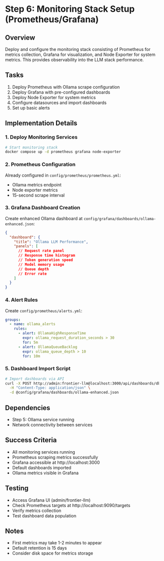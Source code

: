 # Step 6: Monitoring Stack Setup (Prometheus/Grafana)

## Overview
Deploy and configure the monitoring stack consisting of Prometheus for metrics collection, Grafana for visualization, and Node Exporter for system metrics. This provides observability into the LLM stack performance.

## Tasks
1. Deploy Prometheus with Ollama scrape configuration
2. Deploy Grafana with pre-configured dashboards
3. Deploy Node Exporter for system metrics
4. Configure datasources and import dashboards
5. Set up basic alerts

## Implementation Details

### 1. Deploy Monitoring Services
```bash
# Start monitoring stack
docker compose up -d prometheus grafana node-exporter
```

### 2. Prometheus Configuration
Already configured in `config/prometheus/prometheus.yml`:
- Ollama metrics endpoint
- Node exporter metrics
- 15-second scrape interval

### 3. Grafana Dashboard Creation
Create enhanced Ollama dashboard at `config/grafana/dashboards/ollama-enhanced.json`:
```json
{
  "dashboard": {
    "title": "Ollama LLM Performance",
    "panels": [
      // Request rate panel
      // Response time histogram
      // Token generation speed
      // Model memory usage
      // Queue depth
      // Error rate
    ]
  }
}
```

### 4. Alert Rules
Create `config/prometheus/alerts.yml`:
```yaml
groups:
  - name: ollama_alerts
    rules:
      - alert: OllamaHighResponseTime
        expr: ollama_request_duration_seconds > 30
        for: 5m
      - alert: OllamaQueueBacklog
        expr: ollama_queue_depth > 10
        for: 10m
```

### 5. Dashboard Import Script
```bash
# Import dashboards via API
curl -X POST http://admin:frontier-llm@localhost:3000/api/dashboards/db \
  -H "Content-Type: application/json" \
  -d @config/grafana/dashboards/ollama-enhanced.json
```

## Dependencies
- Step 5: Ollama service running
- Network connectivity between services

## Success Criteria
- All monitoring services running
- Prometheus scraping metrics successfully
- Grafana accessible at http://localhost:3000
- Default dashboards imported
- Ollama metrics visible in Grafana

## Testing
- Access Grafana UI (admin/frontier-llm)
- Check Prometheus targets at http://localhost:9090/targets
- Verify metrics collection
- Test dashboard data population

## Notes
- First metrics may take 1-2 minutes to appear
- Default retention is 15 days
- Consider disk space for metrics storage